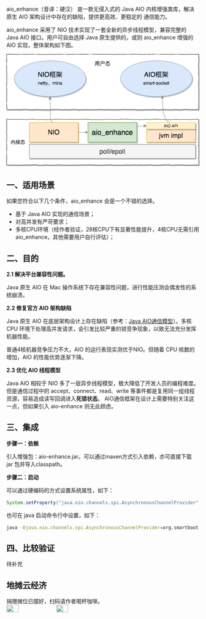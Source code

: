 aio_enhance（音译：硬汉） 是一款无侵入式的 Java AIO 内核增强类库，解决原生 AIO 架构设计中存在的缺陷，提供更高效、更稳定的 通信能力。

aio_enhance 采用了 NIO 技术实现了一套全新的异步线程模型，兼容完整的 Java AIO 接口。用户可自由选择 Java 原生提供的，或则 aio_enhance 增强的 AIO 实现，整体架构如下图。

![](framework.png)

## 一、适用场景

如果您符合以下几个条件，aio_enhance 会是一个不错的选择。

- 基于 Java AIO 实现的通信场景；
- 对高并发有严苛要求；
- 多核CPU环境（经作者验证，28核CPU下有显著性能提升，4核CPU无需引用aio_enhance，其他需要用户自行评估）；

## 二、目的

**2.1 解决平台兼容性问题。**

Java 原生 AIO 在 Mac 操作系统下存在兼容性问题，进行性能压测会偶发性的系统崩溃。

**2.2 修复官方 AIO 架构缺陷**

 Java 原生 AIO 在底层架构设计上存在缺陷（参考：[Java AIO通信模型](http://openjdk.java.net/projects/nio/resources/AsynchronousIo.html)）。多核 CPU 环境下处理高并发请求，会引发比较严重的锁竞争现象，以致无法充分发挥机器性能。

普通4核机器竞争压力不大，AIO 的运行表现实测优于NIO。但随着 CPU 核数的增加，AIO 的性能优势逐渐下降。

**2.3 优化 AIO 线程模型**

Java AIO 相较于 NIO 多了一层异步线程模型，极大降低了开发人员的编程难度。但是通信过程中的 accept、connect、read、write 等事件都是复用同一组线程资源，容易造成读写回调进入**死锁状态**。 AIO通信框架在设计上需要特别关注这一点，但如果引入 aio-enhance 则无此顾虑。

## 三、集成

**步骤一：依赖**

引入增强包：aio-enhance.jar。可以通过maven方式引入依赖，亦可直接下载 jar 包并导入classpath。

**步骤二：启动**

可以通过硬编码的方式设置系统属性，如下：

```java
System.setProperty("java.nio.channels.spi.AsynchronousChannelProvider", "org.smartboot.aio.EnhanceAsynchronousChannelProvider");
```

也可在 java 启动命令行中设置，如下：

```bash
java -Djava.nio.channels.spi.AsynchronousChannelProvider=org.smartboot.aio.EnhanceAsynchronousChannelProvider xxx.jar
```

## 四、比较验证
待补充

## 地摊云经济
捐赠摊位已摆好，扫码请作者喝杯咖啡。  
<img src="https://smartboot.gitee.io/book/images/wx.jpg" height="25%" width="25%"/>
<img src="https://smartboot.gitee.io/book/images/alipay.jpg" height="25%" width="25%"/>


